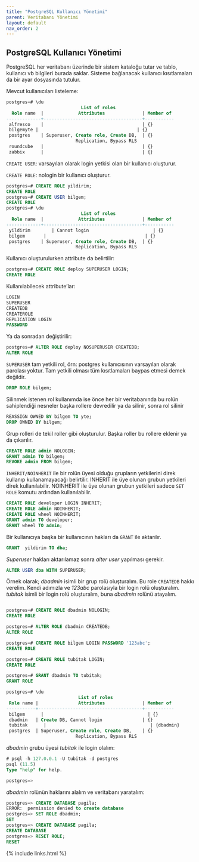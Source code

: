 ```yaml
---
title: "PostgreSQL Kullanıcı Yönetimi"
parent: Veritabanı Yönetimi
layout: default
nav_order: 2
--- 
```


## PostgreSQL Kullanıcı Yönetimi

PostgreSQL her veritabanı üzerinde bir sistem kataloğu tutar ve tablo, kullanıcı vb bilgileri burada saklar. Sisteme bağlanacak kullanıcı kısıtlamaları da bir ayar dosyasında tutulur.

Mevcut kullanıcıları listeleme:

```sql
postgres=# \du
                            List of roles
  Role name  |             Attributes              | Member of
-------------+-------------------------------------+-----------
 alfresco    |                                     | {}
 bilgemyte |                                     | {}
 postgres    | Superuser, Create role, Create DB,  | {}
                          Replication, Bypass RLS
 roundcube   |                                     | {}
 zabbix      |                                     | {}
```

`CREATE USER`: varsayılan olarak login yetkisi olan bir kullanıcı oluşturur.

`CREATE ROLE`: nologin bir kullanıcı oluşturur.

```sql
postgres=# CREATE ROLE yildirim;
CREATE ROLE
postgres=# CREATE USER bilgem;
CREATE ROLE
postgres=# \du
                            List of roles
  Role name  |             Attributes              | Member of
-------------+-------------------------------------+-----------
 yildirim        | Cannot login                        | {}
 bilgem       |                                     | {}
 postgres    | Superuser, Create role, Create DB,  | {}
                          Replication, Bypass RLS
```

Kullanıcı oluşturulurken attribute da belirtilir:

```sql
postgres=# CREATE ROLE deploy SUPERUSER LOGIN;
CREATE ROLE
```

Kullanılabilecek attribute’lar:

```sql
LOGIN
SUPERUSER
CREATEDB
CREATEROLE
REPLICATION LOGIN
PASSWORD
```

Ya da sonradan değiştirilir:

```sql
postgres=# ALTER ROLE deploy NOSUPERUSER CREATEDB;
ALTER ROLE
```

``SUPERUSER`` tam yetkili rol, örn: postgres kullanıcısının varsayılan olarak parolası yoktur. Tam yetkili olması tüm kısıtlamaları baypas etmesi demek değildir.

```sql
DROP ROLE bilgem;
```

Silinmek istenen rol kullanımda ise önce her bir veritabanında bu rolün sahiplendiği nesneler başka rollere devredilir ya da silinir, sonra rol silinir

```sql
REASSIGN OWNED BY bilgem TO yte;
DROP OWNED BY bilgem;
```

Grup rolleri de tekil roller gibi oluşturulur. Başka roller bu rollere eklenir ya da çıkarılır.

```sql
CREATE ROLE admin NOLOGIN;
GRANT admin TO bilgem;
REVOKE admin FROM bilgem;
```

`INHERIT/NOINHERIT` ile bir rolün üyesi olduğu grupların yetkilerini direk kullanıp kullanamayacağı belirtilir. INHERIT ile üye olunan grubun yetkileri direk kullanılabilir. NOINHERIT ile üye olunan grubun yetkileri sadece `SET ROLE` komutu ardından kullanılabilir.

```sql
CREATE ROLE developer LOGIN INHERIT;
CREATE ROLE admin NOINHERIT;
CREATE ROLE wheel NOINHERIT;
GRANT admin TO developer;
GRANT wheel TO admin;
```

Bir kullanıcıya başka bir kullanıcının hakları da `GRANT` ile aktarılır.

```sql
GRANT  yildirim TO dba;
```

*Superuser* hakları aktarılamaz sonra *alter user* yapılması gerekir.

```sql
ALTER USER dba WITH SUPERUSER;
```

Örnek olarak; *dbadmin* isimli bir grup rolü oluşturalım. Bu role `CREATEDB` hakkı verelim. Kendi adımızla ve *123abc* parolasıyla bir login rolü oluşturalım. *tubitak* isimli bir login rolü oluşturalım, buna *dbadmin* rolünü atayalım.

```sql

postgres=# CREATE ROLE dbadmin NOLOGIN;
CREATE ROLE

postgres=# ALTER ROLE dbadmin CREATEDB;
ALTER ROLE

postgres=# CREATE ROLE bilgem LOGIN PASSWORD '123abc';
CREATE ROLE

postgres=# CREATE ROLE tubitak LOGIN;
CREATE ROLE

postgres=# GRANT dbadmin TO tubitak;
GRANT ROLE

postgres=# \du
                           List of roles
 Role name |               Attributes              | Member of
-----------+---------------------------------------+-----------
 bilgem      |                                       | {}
 dbadmin   | Create DB, Cannot login               | {}
 tubitak      |                                       | {dbadmin}
 postgres  | Superuser, Create role, Create DB,    | {}
                          Replication, Bypass RLS
```

*dbadmin* grubu üyesi *tubitak* ile login olalım:

```sql
# psql -h 127.0.0.1 -U tubitak -d postgres
psql (11.5)
Type "help" for help.

postgres=>
```

*dbadmin* rolünün haklarını alalım ve veritabanı yaratalım:

```sql
postgres=> CREATE DATABASE pagila;
ERROR:  permission denied to create database
postgres=> SET ROLE dbadmin;
SET
postgres=> CREATE DATABASE pagila;
CREATE DATABASE
postgres=> RESET ROLE;
RESET
```

{% include links.html %}
